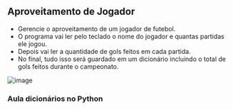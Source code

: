 ## Aproveitamento de Jogador

- Gerencie o aproveitamento de um jogador de futebol. 
- O programa vai ler pelo teclado o nome do jogador e quantas partidas ele jogou. 
- Depois vai ler a quantidade de gols feitos em cada partida. 
- No final, tudo isso será guardado em um dicionário incluindo o total de gols feitos durante o campeonato.


![image](https://user-images.githubusercontent.com/82416158/121268719-d89fd300-c894-11eb-8b1d-41befdd7f992.png)



### Aula dicionários no Python

